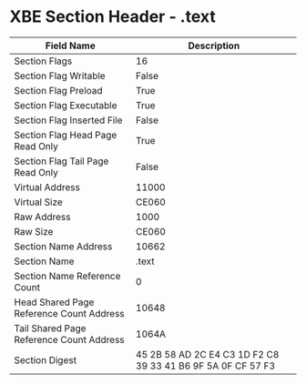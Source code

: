 # XBE Section Header - .text

| Field Name | Description |
|---|---|
| Section Flags | 16 |
| Section Flag Writable | False |
| Section Flag Preload | True |
| Section Flag Executable | True |
| Section Flag Inserted File | False |
| Section Flag Head Page Read Only | True |
| Section Flag Tail Page Read Only | False |
| Virtual Address | 11000 |
| Virtual Size | CE060 |
| Raw Address | 1000 |
| Raw Size | CE060 |
| Section Name Address | 10662 |
| Section Name | .text |
| Section Name Reference Count | 0 |
| Head Shared Page Reference Count Address | 10648 |
| Tail Shared Page Reference Count Address | 1064A |
| Section Digest | 45 2B 58 AD 2C E4 C3 1D F2 C8 39 33 41 B6 9F 5A 0F CF 57 F3 |
